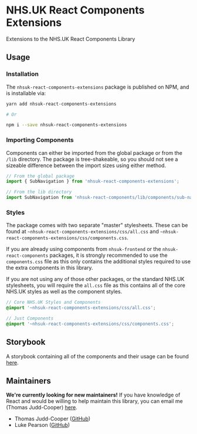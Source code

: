 # NHS.UK React Components Extensions

Extensions to the NHS.UK React Components Library

## Usage

### Installation

The `nhsuk-react-components-extensions` package is published on NPM, and is installable via:

```bash
yarn add nhsuk-react-components-extensions

# Or

npm i --save nhsuk-react-components-extensions
```

### Importing Components

Components can either be imported from the global package or from the `/lib` directory. The package is tree-shakeable, so you should not see a sizeable difference between the import sizes using either method.

```jsx
// From the global package
import { SubNavigation } from 'nhsuk-react-components-extensions';

// From the lib directory
import SubNavigation from 'nhsuk-react-components/lib/components/sub-navigation';
```

### Styles

The package comes with two separate "master" stylesheets. These can be found at `~nhsuk-react-components-extensions/css/all.css` and `~nhsuk-react-components-extensions/css/components.css`.

If you are already using components from `nhsuk-frontend` or the `nhsuk-react-components` packages, it is strongly recommended to use the `components.css` file as this only contains the additional styles required to use the extra components in this library.

If you are not using any of those other packages, or the standard NHS.UK stylesheets, you will require the `all.css` file as this contains all of the core NHS.UK styles as well as the component styles.

```scss
// Core NHS.UK Styles and Components
@import '~nhsuk-react-components-extensions/css/all.css';

// Just Components
@import '~nhsuk-react-components-extensions/css/components.css';
```

## Storybook

A storybook containing all of the components and their usage can be found [here](https://nhsdigital.github.io/nhsuk-react-components-extensions).

## Maintainers

**We're currently looking for new maintainers!** If you have knowledge of React and would be willing to help maintain this library, you can email me (Thomas Judd-Cooper) [here](mailto:thomas.judd-cooper1@nhs.net).

- Thomas Judd-Cooper ([GitHub](https://github.com/tomdango))
- Luke Pearson ([GitHub](https://github.com/lukepearson))
